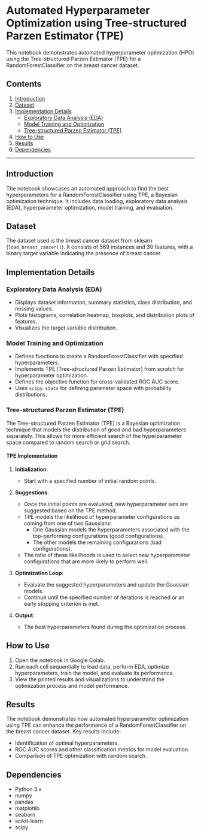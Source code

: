 # Automated Hyperparameter Optimization using Tree-structured Parzen Estimator (TPE)

This notebook demonstrates automated hyperparameter optimization (HPO) using the Tree-structured Parzen Estimator (TPE) for a RandomForestClassifier on the breast cancer dataset.

## Contents

1. [Introduction](#introduction)
2. [Dataset](#dataset)
3. [Implementation Details](#implementation-details)
   - [Exploratory Data Analysis (EDA)](#exploratory-data-analysis-eda)
   - [Model Training and Optimization](#model-training-and-optimization)
   - [Tree-structured Parzen Estimator (TPE)](#tree-structured-parzen-estimator-tpe)
4. [How to Use](#how-to-use)
5. [Results](#results)
6. [Dependencies](#dependencies)

---

## Introduction

The notebook showcases an automated approach to find the best hyperparameters for a RandomForestClassifier using TPE, a Bayesian optimization technique. It includes data loading, exploratory data analysis (EDA), hyperparameter optimization, model training, and evaluation.

## Dataset

The dataset used is the breast cancer dataset from sklearn (`load_breast_cancer()`). It consists of 569 instances and 30 features, with a binary target variable indicating the presence of breast cancer.

## Implementation Details

### Exploratory Data Analysis (EDA)

- Displays dataset information, summary statistics, class distribution, and missing values.
- Plots histograms, correlation heatmap, boxplots, and distribution plots of features.
- Visualizes the target variable distribution.

### Model Training and Optimization

- Defines functions to create a RandomForestClassifier with specified hyperparameters.
- Implements TPE (Tree-structured Parzen Estimator) from scratch for hyperparameter optimization.
- Defines the objective function for cross-validated ROC AUC score.
- Uses `scipy.stats` for defining parameter space with probability distributions.

### Tree-structured Parzen Estimator (TPE)

The Tree-structured Parzen Estimator (TPE) is a Bayesian optimization technique that models the distribution of good and bad hyperparameters separately. This allows for more efficient search of the hyperparameter space compared to random search or grid search.

#### TPE Implementation

1. **Initialization**: 
   - Start with a specified number of initial random points.
   
2. **Suggestions**:
   - Once the initial points are evaluated, new hyperparameter sets are suggested based on the TPE method.
   - TPE models the likelihood of hyperparameter configurations as coming from one of two Gaussians:
     - One Gaussian models the hyperparameters associated with the top-performing configurations (good configurations).
     - The other models the remaining configurations (bad configurations).
   - The ratio of these likelihoods is used to select new hyperparameter configurations that are more likely to perform well.

3. **Optimization Loop**:
   - Evaluate the suggested hyperparameters and update the Gaussian models.
   - Continue until the specified number of iterations is reached or an early stopping criterion is met.

4. **Output**:
   - The best hyperparameters found during the optimization process.


## How to Use

1. Open the notebook in Google Colab.
2. Run each cell sequentially to load data, perform EDA, optimize hyperparameters, train the model, and evaluate its performance.
3. View the printed results and visualizations to understand the optimization process and model performance.

## Results

The notebook demonstrates how automated hyperparameter optimization using TPE can enhance the performance of a RandomForestClassifier on the breast cancer dataset. Key results include:

- Identification of optimal hyperparameters.
- ROC AUC scores and other classification metrics for model evaluation.
- Comparison of TPE optimization with random search.

## Dependencies

- Python 3.x
- numpy
- pandas
- matplotlib
- seaborn
- scikit-learn
- scipy
